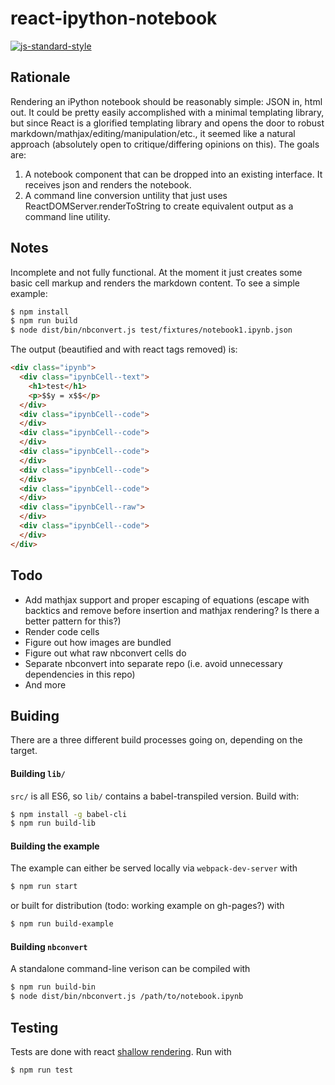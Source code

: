 # react-ipython-notebook

[![js-standard-style](https://img.shields.io/badge/code%20style-standard-brightgreen.svg)](http://standardjs.com/)

## Rationale

Rendering an iPython notebook should be reasonably simple: JSON in, html out. It could be pretty easily accomplished with a minimal templating library, but since React is a glorified templating library and opens the door to robust markdown/mathjax/editing/manipulation/etc., it seemed like a natural approach (absolutely open to critique/differing opinions on this). The goals are:

  1. A notebook component that can be dropped into an existing interface. It receives json and renders the notebook.
  2. A command line conversion untility that just uses ReactDOMServer.renderToString to create equivalent output as a command line utility.

## Notes

Incomplete and not fully functional. At the moment it just creates some basic cell markup and renders the markdown content. To see a simple example:

```bash
$ npm install
$ npm run build
$ node dist/bin/nbconvert.js test/fixtures/notebook1.ipynb.json 
```

The output (beautified and with react tags removed) is:

```html
<div class="ipynb">
  <div class="ipynbCell--text">
    <h1>test</h1>
    <p>$$y = x$$</p>
  </div>
  <div class="ipynbCell--code">
  </div>
  <div class="ipynbCell--code">
  </div>
  <div class="ipynbCell--code">
  </div>
  <div class="ipynbCell--code">
  </div>
  <div class="ipynbCell--code">
  </div>
  <div class="ipynbCell--raw">
  </div>
  <div class="ipynbCell--code">
  </div>
</div>
```

## Todo

- Add mathjax support and proper escaping of equations (escape with backtics and remove before insertion and mathjax rendering? Is there a better pattern for this?)
- Render code cells
- Figure out how images are bundled
- Figure out what raw nbconvert cells do
- Separate nbconvert into separate repo (i.e. avoid unnecessary dependencies in this repo)
- And more

## Buiding

There are a three different build processes going on, depending on the target.

#### Building `lib/`

`src/` is all ES6, so `lib/` contains a babel-transpiled version. Build with:

```bash
$ npm install -g babel-cli
$ npm run build-lib
```

#### Building the example

The example can either be served locally via `webpack-dev-server` with

```bash
$ npm run start
```

or built for distribution (todo: working example on gh-pages?) with

```bash
$ npm run build-example
```

#### Building `nbconvert`

A standalone command-line verison can be compiled with

```bash
$ npm run build-bin
$ node dist/bin/nbconvert.js /path/to/notebook.ipynb
```



## Testing

Tests are done with react [shallow rendering](https://facebook.github.io/react/docs/test-utils.html#shallow-rendering). Run with

```bash
$ npm run test
```
